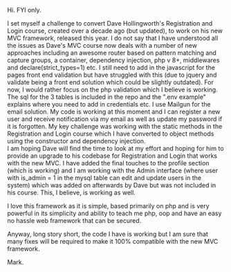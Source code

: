 Hi. FYI only.

I set myself a challenge to convert Dave Hollingworth's Registration and Login course, created over a decade ago (but updated), to work on his new MVC framework, released this year.
I do not say that I have understood all the issues as Dave's MVC course now deals with a number of new approaches including an awesome router based on pattern matching and capture groups, a container, dependency injection, php v 8+, middlewares and declare(strict_types=1) etc.
I still need to add in the javascript for the pages front end validation but have struggled with this (due to jquery and validate being a front end solution which could be slightly outdated).  For now, I would rather focus on the php validation which I believe is working.
The sql for the 3 tables is included in the repo and the ".env example" explains where you need to add in credentials etc.  I use Mailgun for the email solution.
My code is working at this moment and I can register a new user and receive notification via my email as well as update my password if it is forgotten.
My key challenge was working with the static methods in the Registration and Login course which I have converted to object methods using the constructor and dependency injection.  
I am hoping Dave will find the time to look at my effort and hoping for him to provide an upgrade to his codebase for Registration and Login that works with the new MVC.
I have added the final touches to the profile section (which is working) and I am working with the Admin interface (where user with is_admin = 1 in the mysql table can edit and update users in the system) which was added on afterwards by Dave but was not included in his course.  This, I believe, is working as well.

I love this framework as it is simple, based primarily on php and is very powerful in its simplicity and ability to teach me php, oop and have an easy no hassle web framework that can be secured.   

Anyway, long story short, the code I have is working but I am sure that many fixes will be required to make it 100% compatible with the new MVC framework.

Mark.
